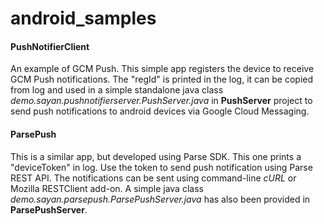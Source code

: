 # android_samples

#### PushNotifierClient

An example of GCM Push. This simple app registers the device to receive GCM Push notifications.
The "regId" is printed in the log, it can be copied from log and used in a simple standalone 
java class <i>demo.sayan.pushnotifierserver.PushServer.java</i> in <b>PushServer</b> project to send push notifications to 
android devices via Google Cloud Messaging.

#### ParsePush

This is a similar app, but developed using Parse SDK. This one prints a "deviceToken" in log. 
Use the token to send push notification using Parse REST API. The notifications can be sent using command-line <i>cURL</i>
or Mozilla RESTClient add-on. A simple java class <i>demo.sayan.parsepush.ParsePushServer.java</i> has also been provided in <b>ParsePushServer</b>.



